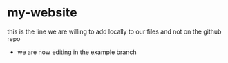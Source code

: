 # my-website
this is the line we are willing to add locally to our files and not on the github repo
* we are now editing in the example branch
